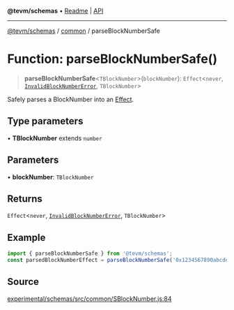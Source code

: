 **@tevm/schemas** • [Readme](../../README.md) \| [API](../../modules.md)

***

[@tevm/schemas](../../README.md) / [common](../README.md) / parseBlockNumberSafe

# Function: parseBlockNumberSafe()

> **parseBlockNumberSafe**\<`TBlockNumber`\>(`blockNumber`): `Effect`\<`never`, [`InvalidBlockNumberError`](../classes/InvalidBlockNumberError.md), `TBlockNumber`\>

Safely parses a BlockNumber into an [Effect](https://www.effect.website/docs/essentials/effect-type).

## Type parameters

• **TBlockNumber** extends `number`

## Parameters

• **blockNumber**: `TBlockNumber`

## Returns

`Effect`\<`never`, [`InvalidBlockNumberError`](../classes/InvalidBlockNumberError.md), `TBlockNumber`\>

## Example

```ts
import { parseBlockNumberSafe } from '@tevm/schemas';
const parsedBlockNumberEffect = parseBlockNumberSafe('0x1234567890abcdef1234567890abcdef12345678');
```

## Source

[experimental/schemas/src/common/SBlockNumber.js:84](https://github.com/evmts/tevm-monorepo/blob/main/experimental/schemas/src/common/SBlockNumber.js#L84)
